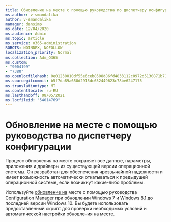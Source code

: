 ```yaml
---
title: Обновление на месте с помощью руководства по диспетчеру конфигурации
ms.author: v-smandalika
author: v-smandalika
manager: dansimp
ms.date: 12/04/2020
ms.audience: Admin
ms.topic: article
ms.service: o365-administration
ROBOTS: NOINDEX, NOFOLLOW
localization_priority: Normal
ms.collection: Adm_O365
ms.custom:
- "9004199"
- "7380"
ms.openlocfilehash: 0e01230010df55e6ceb8508d86fd4833112c0972d5130871b717545d2b427170
ms.sourcegitcommit: b5f7da89a650d2915dc652449623c78be6247175
ms.translationtype: MT
ms.contentlocale: ru-RU
ms.lasthandoff: 08/05/2021
ms.locfileid: "54014769"
---
```

# <a name="in-place-upgrade-with-configuration-manager-guide"></a>Обновление на месте с помощью руководства по диспетчеру конфигурации

Процесс обновления на месте сохраняет все данные, параметры, приложения и драйверы из существующей версии операционной системы. Он разработан для обеспечения чрезвычайной надежности и имеет возможность автоматически откатываться к предыдущей операционной системе, если возникнут какие-либо проблемы.

Используйте [обновление на](https://admin.microsoft.com/adminportal/home#/win10upgrade) месте с помощью руководства Configuration Manager при обновлении Windows 7 и Windows 8.1 до последней версии Windows 10. Вы будете использовать предоставленный скрипт для проверки необходимых условий и автоматической настройки обновления на месте.